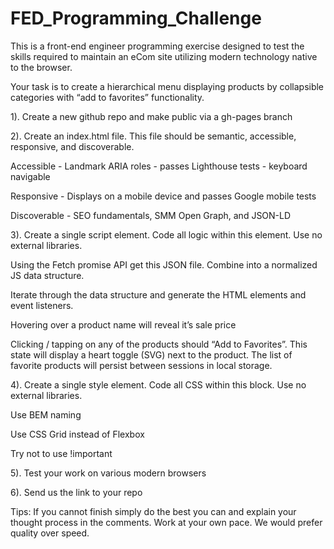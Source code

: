 # FED_Programming_Challenge
This is a front-end engineer programming exercise designed to test the skills required to maintain an eCom site utilizing modern technology native to the browser.

Your task is to create a hierarchical menu displaying products by collapsible categories with “add to favorites” functionality.

1). Create a new github repo and make public via a gh-pages branch

2). Create an index.html file. This file should be semantic, accessible, responsive, and discoverable. 

Accessible - Landmark ARIA roles - passes Lighthouse tests - keyboard navigable

Responsive - Displays on a mobile device and passes Google mobile tests

Discoverable - SEO fundamentals, SMM Open Graph, and JSON-LD

3). Create a single script element. Code all logic within this element. Use no external libraries.

Using the Fetch promise API get this JSON file. Combine into a normalized JS data structure.

Iterate through the data structure and generate the HTML elements and event listeners.

Hovering over a product name will reveal it’s sale price

Clicking / tapping on any of the products should “Add to Favorites”. This state will display a heart toggle (SVG) next to the product. The list of favorite products will persist between sessions in local storage.

4). Create a single style element. Code all CSS within this block. Use no external libraries.

Use BEM naming

Use CSS Grid instead of Flexbox

Try not to use !important

5). Test your work on various modern browsers

6). Send us the link to your repo

Tips: If you cannot finish simply do the best you can and explain your thought process in the comments. Work at your own pace. We would prefer quality over speed.
